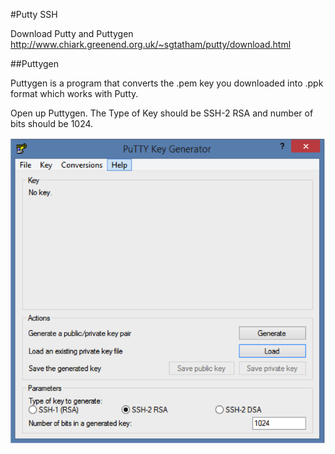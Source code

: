 #Putty SSH

Download Putty and Puttygen 
http://www.chiark.greenend.org.uk/~sgtatham/putty/download.html

##Puttygen

Puttygen is a program that converts the .pem key you downloaded into .ppk format which works with Putty. 

Open up Puttygen. The Type of Key should be SSH-2 RSA and number of bits should be 1024.

![alt tag](https://github.com/TonyMeiDeveloper/GuideOnTheSide/blob/master/GuidePictures/puttygen1.png)
